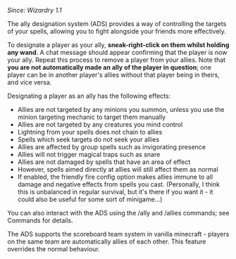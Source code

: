 _Since: Wizardry 1.1_

The ally designation system (ADS) provides a way of controlling the targets of your spells, allowing you to fight alongside your friends more effectively.

To designate a player as your ally, **sneak-right-click on them whilst holding any wand**. A chat message should appear confirming that the player is now your ally. Repeat this process to remove a player from your allies. Note that **you are not automatically made an ally of the player in question**; one player can be in another player's allies without that player being in theirs, and vice versa.

Designating a player as an ally has the following effects:

* Allies are not targeted by any minions you summon, unless you use the minion targeting mechanic to target them manually
* Allies are not targeted by any creatures you mind control
* Lightning from your spells does not chain to allies
* Spells which seek targets do not seek your allies
* Allies are affected by group spells such as invigorating presence
* Allies will not trigger magical traps such as snare
* Allies are not damaged by spells that have an area of effect
* However, spells aimed directly at allies will still affect them as normal
* If enabled, the friendly fire config option makes allies immune to all damage and negative effects from spells you cast. (Personally, I think this is unbalanced in regular survival, but it's there if you want it - it could also be useful for some sort of minigame...)

You can also interact with the ADS using the /ally and /allies commands; see Commands for details.

The ADS supports the scoreboard team system in vanilla minecraft - players on the same team are automatically allies of each other. This feature overrides the normal behaviour.